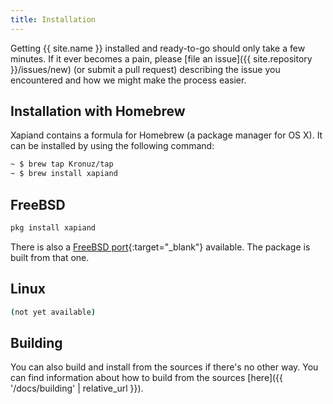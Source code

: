 ```yaml
---
title: Installation
---
```


Getting {{ site.name }} installed and ready-to-go should only take a few minutes.
If it ever becomes a pain, please [file an issue]({{ site.repository }}/issues/new)
(or submit a pull request) describing the issue you encountered and how
we might make the process easier.


## Installation with Homebrew

Xapiand contains a formula for Homebrew (a package manager for OS X). It can
be installed by using the following command:

```sh
~ $ brew tap Kronuz/tap
~ $ brew install xapiand
```


## FreeBSD

```sh
pkg install xapiand
```

There is also a [FreeBSD port](https://github.com/Kronuz/Xapiand/blob/master/contrib/freebsd/xapiand.shar){:target="_blank"} available. The package is built from that one.


## Linux

```sh
(not yet available)
```


## Building

You can also build and install from the sources if there's no other way. You can
find information about how to build from the sources [here]({{ '/docs/building' | relative_url }}).
